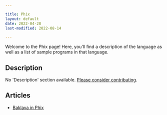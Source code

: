 ```yaml
---

title: Phix
layout: default
date: 2022-04-28
last-modified: 2022-08-14

---
```


Welcome to the Phix page! Here, you'll find a description of the language as well as a list of sample programs in that language.

## Description

No 'Description' section available. [Please consider contributing](https://github.com/TheRenegadeCoder/sample-programs-website).

## Articles

- [Baklava in Phix](https://sampleprograms.io/projects/baklava/phix)